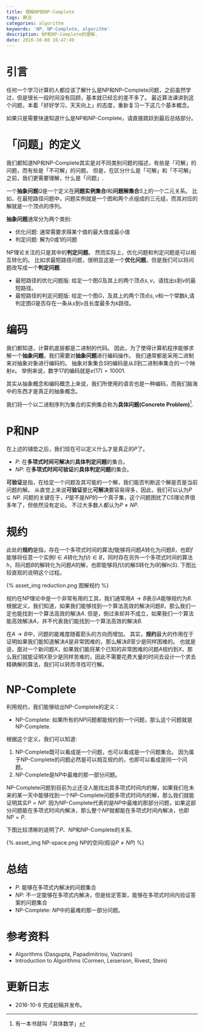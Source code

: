 ```yaml
---
title: 理解NP和NP-Complete
tags: 算法
categories: algorithm
keywords: 'NP, NP-Complete, algorithm'
description: NP和NP-Complete的理解.
date: 2016-10-08 16:47:49
---
```





# 引言

任何一个学习计算的人都应该了解什么是NP和NP-Complete问题，之前虽然学过，但是很长一段时间没有回顾，基本就已经忘的差不多了。
最近算法课讲到这个问题，本着「好好学习，天天向上」的态度，重新复习一下这几个基本概念。

如果只是需要快速知道什么是NP和NP-Complete，请直接跳跃到最后总结部分。

# 「问题」的定义

我们都知道NP和NP-Complete其实是对不同类别问题的描述，有些是「可解」的问题，而有些是「不可解」的问题。
但是，在区分什么是「可解」和「不可解」之前，我们更需要理解，什么是「问题」.

一个**抽象问题**$Q$是一个定义在**问题实例集合**$I$和**问题解集合**$S$上的一个二元关系。
比如，在最短路径问题中，问题实例就是一个图和两个点组成的三元组，而其对应的解就是一个顶点的序列。

**抽象问题**通常分为两个类别:

- 优化问题: 通常需要求得某个值的最大值或最小值
- 判定问题: 解为$0$或$1$的问题

NP理论关注的只是其中的**判定问题**。
然而实际上，优化问题和判定问题是可以相互转化的。
比如求最短路径问题，很明显这是一个**优化问题**，但是我们可以将问题改写成一个**判定问题**.

- 最短路径的优化问题版: 给定一个图$G$及其上的两个顶点$s,v$，请找出$s$到$v$的最短路径。
- 最短路径的判定问题版: 给定一个图$G$，及其上的两个顶点$s,v$和一个常数$k$,请判定图$G$是否存在一条从$s$到$v$且长度最多为$k$路径。


# 编码

我们都知道，计算机底层都是二进制的代码。
因此，为了使得计算机程序能够求解一个**抽象问题**，我们需要对**抽象问题**进行编码操作。
我们通常都是采用二进制来对抽象对象进行编码的。
抽象对象集合$S$的编码是从$S$到二进制串集合的一个映射$e$。
举例来说，数字$17$的编码就是$e(17)=10001$.

其实从抽象概念和编码概念上来说，我们所使用的语言也是一种编码，而我们脑海中的东西才是真正的抽象概念。

我们将一个以二进制序列为集合的实例集合称为**具体问题(Concrete Problem)**[^1].

# P和NP

在上述的铺垫之后，我们现在可以定义什么才是真正的$P$了。

- $P$: 在**多项式时间可解决**的**具体判定问题**的集合。
- $NP$: 在**多项式时间可验证**的**具体判定问题**的集合。

**可验证**是指，在给定一个问题及其可能的一个解，我们能否判断这个解是否是当前问题的解。
从直觉上来说**可验证**要比**可解决**要容易得多，因此，我们可以认为$P\subseteq NP$.
问题的关键在于，$P$是不是$NP$的一个真子集，这个问题困扰了CS理论界很多年了，但依然没有定论。
不过大多数人都认为$P\neq NP$.

# 规约

此处的**规约**是指，存在一个多项式时间的算法$f$能够将问题$A$转化为问题$B$，也即$f$能够将任意一个实例$I\in A$转化为$f(I)\in B$，同时存在另外一个多项式时间的算法$h$，将问题$B$的解转化为问题$A$的解，也即能够将$f(I)$的解$S$转化为$I$的解$h(S)$.
下图比较直观的说明这个过程。

{% asset_img reduction.png 图解规约 %}

规约在NP理论中是一个非常有用的工具，我们通常用$A\longrightarrow B$表示$A$能够规约为$B$.
根据定义，我们知道，如果我们能够找到一个算法高效的解决问题$B$，那么我们一定也能找到一个算法高效的解决$A$.
但是，倒过来却并不成立，如果我们一个算法能高效解决$A$，并不代表我们能找到一个算法高效的解决$B$.

在$A\longrightarrow B$中，问题的能难度随着箭头的方向而增加。
其实，**规约**最大的作用在于证明如果我们能知道解决$A$是非常困难的，那么解决$B$至少是同样困难的。
也就是说，面对一个新问题$X$，如果我们能将某个已知的非常困难的问题$A$规约到$X$，那么我们就能证明$X$至少是同样苦难的，因此不需要花费大量的时间去设计一个求去精确解的算法，我们可以转而寻找可行解。


# NP-Complete

利用规约，我们能够给出NP-Complete的定义：

- NP-Complete: 如果所有的$NP$问题都能规约到一个问题，那么这个问题就是NP-Complete.

根据这个定义，我们可以知道:

1. NP-Complete既可以看成是一个问题，也可以看成是一个问题集合。
    因为属于NP-Complete的问题必然是可以相互规约的，也即可以看成是同一个问题。
2. NP-Complete是$NP$中最难的那一部分问题。


NP-Complete问题到目前为止还没人能找出其多项式时间内的解，如果我们在未来的某一天中能够找到一个NP-Complete问题多项式时间内的解，那么我们就能证明其实$P=NP$.
因为NP-Complete代表的是$NP$中最难的那部分问题，如果这部分问题能在多项式时间内解决，那么整个$NP$就都能在多项式时间内解决，也即$NP=P$.

下图比较清晰的说明了$P$、$NP$和NP-Complete的关系.

{% asset_img NP-space.png NP的空间(假设$P\neq NP$)  %}


# 总结

- $P$: 能够在多项式内解决的问题集合
- $NP$: 不一定能够在多项式内解决，但是给定答案，能够在多项式时间内验证答案的问题集合
- NP-Complete: $NP$中的最难的那一部分问题。


# 参考资料

- Algorithms (Dasgupta, Papadimitriou, Vazirani)
- Introduction to Algorithms (Cormen, Leiserson, Rivest, Stein)

# 更新日志

- 2016-10-8 完成初稿并发布。

[^1]: 有一本书就叫「具体数学」

